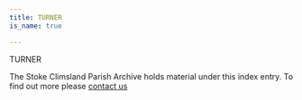 ```yaml
---
title: TURNER
is_name: true

---
```


TURNER


The Stoke Climsland Parish Archive holds material under this index entry. To find out more please [contact us](/contact/)
